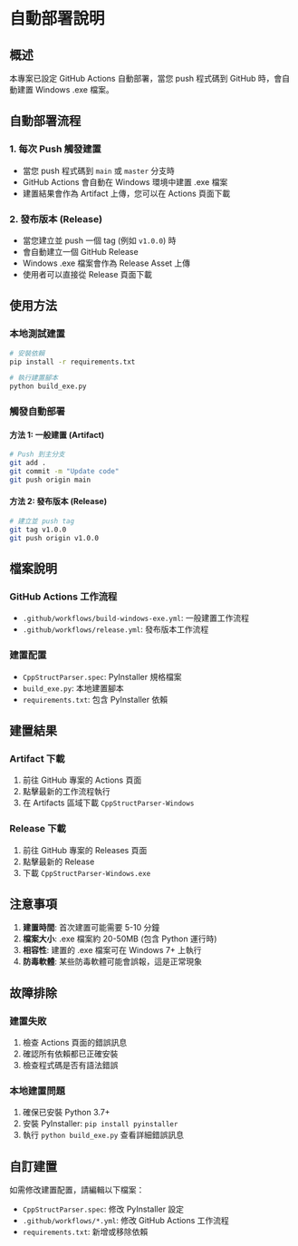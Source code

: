 # 自動部署說明

## 概述

本專案已設定 GitHub Actions 自動部署，當您 push 程式碼到 GitHub 時，會自動建置 Windows .exe 檔案。

## 自動部署流程

### 1. 每次 Push 觸發建置
- 當您 push 程式碼到 `main` 或 `master` 分支時
- GitHub Actions 會自動在 Windows 環境中建置 .exe 檔案
- 建置結果會作為 Artifact 上傳，您可以在 Actions 頁面下載

### 2. 發布版本 (Release)
- 當您建立並 push 一個 tag (例如 `v1.0.0`) 時
- 會自動建立一個 GitHub Release
- Windows .exe 檔案會作為 Release Asset 上傳
- 使用者可以直接從 Release 頁面下載

## 使用方法

### 本地測試建置
```bash
# 安裝依賴
pip install -r requirements.txt

# 執行建置腳本
python build_exe.py
```

### 觸發自動部署

#### 方法 1: 一般建置 (Artifact)
```bash
# Push 到主分支
git add .
git commit -m "Update code"
git push origin main
```

#### 方法 2: 發布版本 (Release)
```bash
# 建立並 push tag
git tag v1.0.0
git push origin v1.0.0
```

## 檔案說明

### GitHub Actions 工作流程
- `.github/workflows/build-windows-exe.yml`: 一般建置工作流程
- `.github/workflows/release.yml`: 發布版本工作流程

### 建置配置
- `CppStructParser.spec`: PyInstaller 規格檔案
- `build_exe.py`: 本地建置腳本
- `requirements.txt`: 包含 PyInstaller 依賴

## 建置結果

### Artifact 下載
1. 前往 GitHub 專案的 Actions 頁面
2. 點擊最新的工作流程執行
3. 在 Artifacts 區域下載 `CppStructParser-Windows`

### Release 下載
1. 前往 GitHub 專案的 Releases 頁面
2. 點擊最新的 Release
3. 下載 `CppStructParser-Windows.exe`

## 注意事項

1. **建置時間**: 首次建置可能需要 5-10 分鐘
2. **檔案大小**: .exe 檔案約 20-50MB (包含 Python 運行時)
3. **相容性**: 建置的 .exe 檔案可在 Windows 7+ 上執行
4. **防毒軟體**: 某些防毒軟體可能會誤報，這是正常現象

## 故障排除

### 建置失敗
1. 檢查 Actions 頁面的錯誤訊息
2. 確認所有依賴都已正確安裝
3. 檢查程式碼是否有語法錯誤

### 本地建置問題
1. 確保已安裝 Python 3.7+
2. 安裝 PyInstaller: `pip install pyinstaller`
3. 執行 `python build_exe.py` 查看詳細錯誤訊息

## 自訂建置

如需修改建置配置，請編輯以下檔案：
- `CppStructParser.spec`: 修改 PyInstaller 設定
- `.github/workflows/*.yml`: 修改 GitHub Actions 工作流程
- `requirements.txt`: 新增或移除依賴 